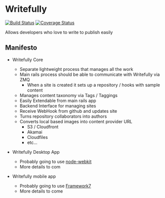 # Writefully

[![Build Status](https://travis-ci.org/codemy/writefully.svg?branch=master)](https://travis-ci.org/codemy/writefully) [![Coverage Status](https://coveralls.io/repos/codemy/writefully/badge.png?branch=master)](https://coveralls.io/r/codemy/writefully?branch=master)

Allows developers who love to write to publish easily

## Manifesto

+ Writefully Core
  + Separate lightweight process that manages all the work
  + Main rails process should be able to communicate with Writefully via ZMQ
    + When a site is created it sets up a repository / hooks with sample content
  + Manages content taxonomy via Tags / Taggings
  + Easily Extendable from main rails app
  + Backend Interface for managing sites
  + Receive WebHook from github and updates site
  + Turns repository collaborators into authors
  + Converts local based images into content provider URL
    + S3 / Cloudfront
    + Akamai
    + Cloudfiles
    + etc...

+ Writefully Desktop App
  + Probably going to use [node-webkit](https://github.com/rogerwang/node-webkit)
  + More details to com

+ Writefully mobile app
  + Probably going to use [Framework7](http://www.idangero.us/framework7/)
  + More details to come
